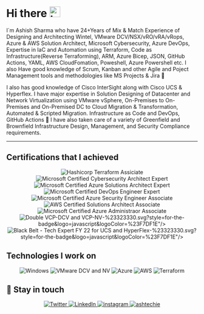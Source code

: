 # Hi there <img src="https://user-images.githubusercontent.com/1303154/88677602-1635ba80-d120-11ea-84d8-d263ba5fc3c0.gif" width="28px" alt="hi">

I`m Ashish Sharma who have 24+Years of Mix & Match Experience of Designing and Architecting Wintel, VMware DCV/NSX/vRO/vRA/vRops, Azure & AWS Solution Architect, Microsoft Cybersecurity, Azure DevOps, Expertise in IaC and Automation using Terraform, Code as Infrastructure(Reverse Terraforming), ARM, Azure Bicep, JSON, GitHub Actions, YAML, AWS CloudFomation, Poweshell, Azure Powershell etc. I also Have good knowledge of Scrum, Kanban and other Agile and Poject Management tools and methodologies like MS Projects & Jira :rocket:

I also has good knowledge of Cisco InterSight along with Cisco UCS & Hyperflex. I have major expertise in Solution Designing of Datacenter and Network Virtualization using VMware vSphere, On-Premises to On-Premises and On-Premised DC to Cloud Migration & Transformation, Automated & Scripted Migration. Infrastructure as Code and DevOps, GitHub Actions :rocket: I have also taken care of a variety of Greenfield and Brownfield Infrastructure Design, Management, and Security Compliance requirements.

---

## Certifications that I achieved
<div align="center">
  <img alt="Hashicorp Terraform Assiciate" src="https://img.shields.io/badge/Hashicorp Terraform Assiciate-%2314354C.svg?style=for-the-   badge&logo=python&logoColor=white"/>
  <img alt="Microsoft Certified Cybersecurity Architect Expert" src="https://img.shields.io/badge/Microsoft Certified Cybersecurity Architect Expert-%23092E20.svg?style=for-the-badge&logo=Microsoft Certified Cybersecurity Architect Expert&logoColor=white"/>
  <img alt="Microsoft Certified Azure Solutions Architect Expert" src="https://img.shields.io/badge/Microsoft Certified Azure Solutions Architect Expert-%23323330.svg?style=for-the-badge&logo=javascript&logoColor=%23F7DF1E"/>
  <img alt="Microsoft Certified DevOps Engineer Expert" src="https://img.shields.io/badge/Microsoft Certified DevOps Engineer Expert.svg?style=for-the-badge&logo=react&logoColor=%2361DAFB"/>
  <img alt="Microsoft Certified Azure Security Engineer Associate" src="https://img.shields.io/badge/Microsoft Certified Azure Security Engineer Associate-%23323330.svg?style=for-the-badge&logo=javascript&logoColor=%23F7DF1E"/>
  <img alt="AWS Certified Solutions Architect Associate" src="https://img.shields.io/badge/AWS Certified Solutions Architect Associate-%2320232a.svg?style=for-the-badge&logo=react&logoColor=%2361DAFB"/>
  <img alt="Microsoft Certified Azure Administraor Associate" src="https://img.shields.io/badge/Microsoft Certified Azure Administraor Associate-%23323330.svg?style=for-the-badge&logo=javascript&logoColor=%23F7DF1E"/>
  <img alt="Double VCP-DCV and VCP-NV" src="https://img.shields.io/badge/<img alt="Double VCP-DCV and VCP-NV" src="https://img.shields.io/badge/Microsoft Certified Azure Administraor Associate-%23323330.svg?style=for-the-badge&logo=javascript&logoColor=%23F7DF1E"/>-%23323330.svg?style=for-the-badge&logo=javascript&logoColor=%23F7DF1E"/>
  <img alt="Black Belt - Tech Expert FY 22 for UCS and HyperFlex" src="https://img.shields.io/badge/<img alt="Black Belt - Tech Expert FY 22 for UCS and HyperFlex" src="https://img.shields.io/badge/Microsoft Certified Azure Administraor Associate-%23323330.svg?style=for-the-badge&logo=Microsoft Certified Azure Administraor Associate&logoColor=%23F7DF1E"/>-%23323330.svg?style=for-the-badge&logo=javascript&logoColor=%23F7DF1E"/>
</div>

## Technologies I work on
<div align="center">
  <img alt="Windows" src="https://img.shields.io/badge/AWS-%23FF9900.svg?style=for-the-badge&logo=Windows&logoColor=white"/>
  <img alt="VMware DCV and NV" src="https://img.shields.io/badge/docker-%230db7ed.svg?style=for-the-badge&logo=VMware DCV and NV&logoColor=white"/>
  <img alt="Azure" src="https://img.shields.io/badge/heroku-%23430098.svg?style=for-the-badge&logo=Azure&logoColor=white"/>
  <img alt="AWS" src="https://img.shields.io/badge/nginx-%23009639.svg?style=for-the-badge&logo=Amazon-AWS&logoColor=white"/> 
  <img alt="Terraform" src="https://img.shields.io/badge/jenkins-%232C5263.svg?style=for-the-badge&logo=Heshicorp-Terraform&logoColor=white"/>
</div>

## :link:	Stay in touch

<div align="center">
  <a href="https://twitter.com/ashtechie777" target="_blank">
    <img alt="Twitter" src="https://img.shields.io/badge/ashtechie777-%231DA1F2.svg?style=for-the-badge&logo=Twitter&logoColor=white"/>
  </a>
  <a href="https://www.linkedin.com/in/ashish-sharma-51b3a19/" target="_blank">
    <img alt="LinkedIn" src="https://img.shields.io/badge/linkedin-%230077B5.svg?style=for-the-badge&logo=linkedin&logoColor=white"/>
  </a>
  <a href="https://www.instagram.com/ashtechieworld" target="_blank">
  <img alt="instagram" src="https://img.shields.io/badge/instagram-%231877F2.svg?style=for-the-badge&logo=instagram&logoColor=white"/>
  </a>
  <a href="mailto:ashish@ashtechie.com" target="_blank">
  <img alt="ashtechie" src="https://img.shields.io/badge/Mail-D14836?style=for-the-badge&logo=ashtechie&logoColor=white" />
</a>
</div>
